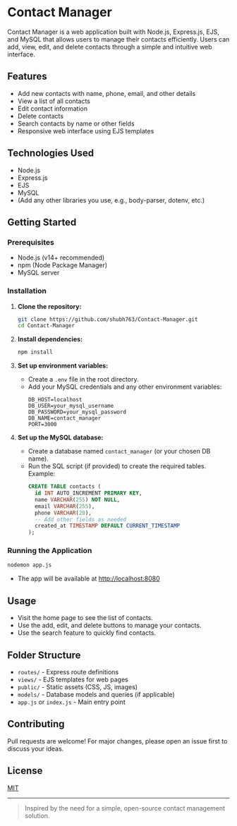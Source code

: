 # Contact Manager

Contact Manager is a web application built with Node.js, Express.js, EJS, and MySQL that allows users to manage their contacts efficiently. Users can add, view, edit, and delete contacts through a simple and intuitive web interface.

## Features

- Add new contacts with name, phone, email, and other details
- View a list of all contacts
- Edit contact information
- Delete contacts
- Search contacts by name or other fields
- Responsive web interface using EJS templates

## Technologies Used

- Node.js
- Express.js
- EJS
- MySQL
- (Add any other libraries you use, e.g., body-parser, dotenv, etc.)

## Getting Started

### Prerequisites

- Node.js (v14+ recommended)
- npm (Node Package Manager)
- MySQL server

### Installation

1. **Clone the repository:**
   ```bash
   git clone https://github.com/shubh763/Contact-Manager.git
   cd Contact-Manager
   ```

2. **Install dependencies:**
   ```bash
   npm install
   ```

3. **Set up environment variables:**
   - Create a `.env` file in the root directory.
   - Add your MySQL credentials and any other environment variables:
     ```
     DB_HOST=localhost
     DB_USER=your_mysql_username
     DB_PASSWORD=your_mysql_password
     DB_NAME=contact_manager
     PORT=3000
     ```

4. **Set up the MySQL database:**
   - Create a database named `contact_manager` (or your chosen DB name).
   - Run the SQL script (if provided) to create the required tables.  
     Example:
     ```sql
     CREATE TABLE contacts (
       id INT AUTO_INCREMENT PRIMARY KEY,
       name VARCHAR(255) NOT NULL,
       email VARCHAR(255),
       phone VARCHAR(20),
       -- Add other fields as needed
       created_at TIMESTAMP DEFAULT CURRENT_TIMESTAMP
     );
     ```

### Running the Application

```bash
nodemon app.js
```
- The app will be available at [http://localhost:8080](http://localhost:8080)

## Usage

- Visit the home page to see the list of contacts.
- Use the add, edit, and delete buttons to manage your contacts.
- Use the search feature to quickly find contacts.

## Folder Structure

- `routes/` - Express route definitions
- `views/` - EJS templates for web pages
- `public/` - Static assets (CSS, JS, images)
- `models/` - Database models and queries (if applicable)
- `app.js` or `index.js` - Main entry point

## Contributing

Pull requests are welcome! For major changes, please open an issue first to discuss your ideas.

## License

[MIT](LICENSE)

---

> Inspired by the need for a simple, open-source contact management solution.
